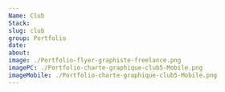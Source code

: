 ```yaml
---
Name: Club
Stack:
slug: club
group: Portfolio
date:
about:
image: ./Portfolio-flyer-graphiste-freelance.png
imagePC: ./Portfolio-charte-graphique-club5-Mobile.png
imageMobile: ./Portfolio-charte-graphique-club5-Mobile.png
---
```


